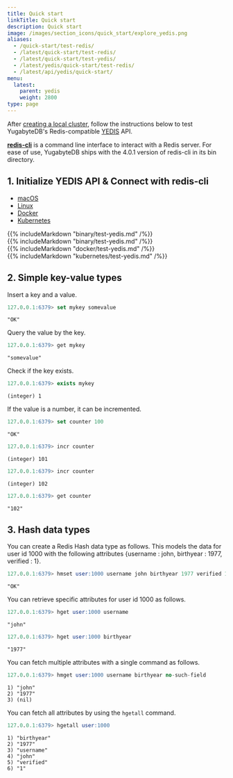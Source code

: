 ```yaml
---
title: Quick start
linkTitle: Quick start
description: Quick start
image: /images/section_icons/quick_start/explore_yedis.png
aliases:
  - /quick-start/test-redis/
  - /latest/quick-start/test-redis/
  - /latest/quick-start/test-yedis/
  - /latest/yedis/quick-start/test-redis/
  - /latest/api/yedis/quick-start/
menu:
  latest:
    parent: yedis
    weight: 2800
type: page
---
```


After [creating a local cluster](../../quick-start/create-local-cluster/), follow the instructions below to test YugabyteDB's Redis-compatible [YEDIS](../api/) API.

[**redis-cli**](https://redis.io/topics/rediscli) is a command line interface to interact with a Redis server. For ease of use, YugabyteDB ships with the 4.0.1 version of redis-cli in its bin directory.


## 1. Initialize YEDIS API & Connect with redis-cli

<ul class="nav nav-tabs nav-tabs-yb">
  <li>
    <a href="#macos" class="nav-link active" id="macos-tab" data-toggle="tab" role="tab" aria-controls="macos" aria-selected="true">
      <i class="fab fa-apple" aria-hidden="true"></i>
      macOS
    </a>
  </li>
  <li>
    <a href="#linux" class="nav-link" id="linux-tab" data-toggle="tab" role="tab" aria-controls="linux" aria-selected="false">
      <i class="fab fa-linux" aria-hidden="true"></i>
      Linux
    </a>
  </li>
    <li>
    <a href="#docker" class="nav-link" id="docker-tab" data-toggle="tab" role="tab" aria-controls="docker" aria-selected="false">
      <i class="fab fa-docker" aria-hidden="true"></i>
      Docker
    </a>
  </li>
  <li>
    <a href="#kubernetes" class="nav-link" id="kubernetes-tab" data-toggle="tab" role="tab" aria-controls="kubernetes" aria-selected="false">
      <i class="fas fa-cubes" aria-hidden="true"></i>
      Kubernetes
    </a>
  </li>
</ul>

<div class="tab-content">
  <div id="macos" class="tab-pane fade show active" role="tabpanel" aria-labelledby="macos-tab">
    {{% includeMarkdown "binary/test-yedis.md" /%}}
  </div>
  <div id="linux" class="tab-pane fade" role="tabpanel" aria-labelledby="linux-tab">
    {{% includeMarkdown "binary/test-yedis.md" /%}}
  </div>
  <div id="docker" class="tab-pane fade" role="tabpanel" aria-labelledby="docker-tab">
    {{% includeMarkdown "docker/test-yedis.md" /%}}
  </div>
  <div id="kubernetes" class="tab-pane fade" role="tabpanel" aria-labelledby="kubernetes-tab">
    {{% includeMarkdown "kubernetes/test-yedis.md" /%}}
  </div>
</div>


## 2. Simple key-value types

Insert a key and a value.

```sql
127.0.0.1:6379> set mykey somevalue
```

```
"OK"
```

Query the value by the key.

```sql
127.0.0.1:6379> get mykey
```

```
"somevalue"
```

Check if the key exists.

```sql
127.0.0.1:6379> exists mykey
```

```
(integer) 1
```


If the value is a number, it can be incremented.

```sql
127.0.0.1:6379> set counter 100
```

```
"OK"
```

```sql
127.0.0.1:6379> incr counter
```

```
(integer) 101
```

```sql
127.0.0.1:6379> incr counter
```

```
(integer) 102
```

```sql
127.0.0.1:6379> get counter
```

```
"102"
```


## 3. Hash data types

You can create a Redis Hash data type as follows. This models the data for user id 1000 with the following attributes {username : john, birthyear : 1977, verified : 1}.

```sql
127.0.0.1:6379> hmset user:1000 username john birthyear 1977 verified 1
```

```
"OK"
```

You can retrieve specific attributes for user id 1000 as follows.

```sql
127.0.0.1:6379> hget user:1000 username
```

```
"john"
```

```sql
127.0.0.1:6379> hget user:1000 birthyear
```

```
"1977"
```

You can fetch multiple attributes with a single command as follows.

```sql
127.0.0.1:6379> hmget user:1000 username birthyear no-such-field
```

```
1) "john"
2) "1977"
3) (nil)
```

You can fetch all attributes by using the `hgetall` command.

```sql
127.0.0.1:6379> hgetall user:1000
```

```
1) "birthyear"
2) "1977"
3) "username"
4) "john"
5) "verified"
6) "1"
```
